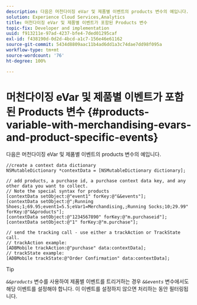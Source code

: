 ```yaml
---
description: 다음은 머천다이징 eVar 및 제품별 이벤트의 products 변수의 예입니다.
solution: Experience Cloud Services,Analytics
title: 머천다이징 eVar 및 제품별 이벤트가 포함된 Products 변수
topic-fix: Developer and implementation
uuid: f913211e-97ad-4237-bfe4-7ded01295caf
exl-id: f438190d-0d2d-4bcd-a1c7-156e46e61162
source-git-commit: 5434d8809aac11b4ad6dd1a3c74dae7dd98f095a
workflow-type: tm+mt
source-wordcount: '76'
ht-degree: 100%

---
```


# 머천다이징 eVar 및 제품별 이벤트가 포함된 Products 변수 {#products-variable-with-merchandising-evars-and-product-specific-events}

다음은 머천다이징 eVar 및 제품별 이벤트의 products 변수의 예입니다.

```
//create a context data dictionary 
NSMutableDictionary *contextData = [NSMutableDictionary dictionary]; 
  
// add products, a purchase id, a purchase context data key, and any other data you want to collect. 
// Note the special syntax for products 
[contextData setObject:@"event1" forKey:@"&&events"]; 
[contextData setObject:@";Running Shoes;1;69.95;event1=5.5;eVar1=Merchandising,;Running Socks;10;29.99" forKey:@"&&products"]; 
[contextData setObject:@"1234567890" forKey:@"m.purchaseid"]; 
[contextData setObject:@"1" forKey:@"m.purchase"]; 
  
// send the tracking call - use either a trackAction or TrackState call. 
// trackAction example: 
[ADBMobile trackAction:@"purchase" data:contextData]; 
// trackState example: 
[ADBMobile trackState:@"Order Confirmation" data:contextData];
```

>[!TIP]
>
>*`&&products`* 변수를 사용하여 제품별 이벤트를 트리거하는 경우 *`&&events`* 변수에서도 해당 이벤트를 설정해야 합니다. 이 이벤트를 설정하지 않으면 처리하는 동안 필터링됩니다.
